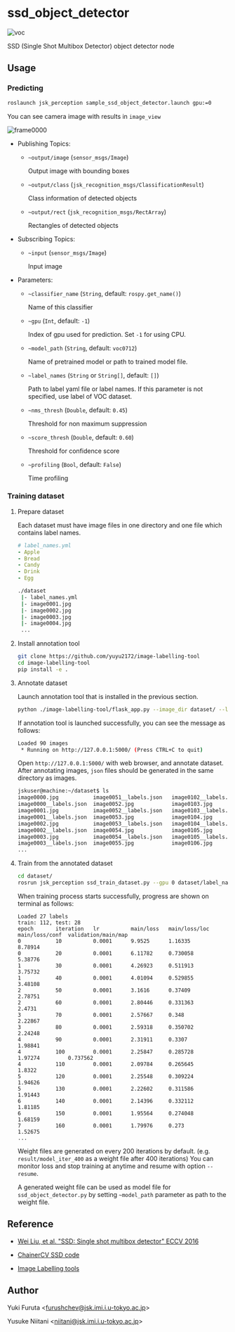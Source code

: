 ssd_object_detector
====================

![voc](https://user-images.githubusercontent.com/1901008/28256579-d2351040-6afe-11e7-9d65-d899c3f04e8a.png)

SSD (Single Shot Multibox Detector) object detector node

## Usage

### Predicting

``` bash
roslaunch jsk_perception sample_ssd_object_detector.launch gpu:=0
```

You can see camera image with results in `image_view`

![frame0000](https://user-images.githubusercontent.com/1901008/30326332-35d2e240-9803-11e7-8022-8ae0c3ecf239.jpg)

- Publishing Topics:

    - `~output/image` (`sensor_msgs/Image`)

        Output image with bounding boxes

    - `~output/class` (`jsk_recognition_msgs/ClassificationResult`)

        Class information of detected objects

    - `~output/rect` (`jsk_recognition_msgs/RectArray`)

        Rectangles of detected objects

- Subscribing Topics:

    - `~input` (`sensor_msgs/Image`)

        Input image

- Parameters:

    - `~classifier_name` (`String`, default: `rospy.get_name()`)

        Name of this classifier

    - `~gpu` (`Int`, default: `-1`)

        Index of gpu used for prediction. Set `-1` for using CPU.

    - `~model_path` (`String`, default: `voc0712`)

        Name of pretrained model or path to trained model file.

    - `~label_names` (`String` or `String[]`, default: `[]`)

        Path to label yaml file or label names. If this parameter is not specified, use label of VOC dataset.

    - `~nms_thresh` (`Double`, default: `0.45`)

        Threshold for non maximum suppression

    - `~score_thresh` (`Double`, default: `0.60`)

        Threshold for confidence score

    - `~profiling` (`Bool`, default: `False`)

        Time profiling

### Training dataset

1. Prepare dataset

    Each dataset must have image files in one directory and one file which contains label names.

    ```yaml
    # label_names.yml
    - Apple
    - Bread
    - Candy
    - Drink
    - Egg
    ```

    ```bash
    ./dataset
     |- label_names.yml
     |- image0001.jpg
     |- image0002.jpg
     |- image0003.jpg
     |- image0004.jpg
     ...
     ```

2. Install annotation tool

    ```bash
    git clone https://github.com/yuyu2172/image-labelling-tool
    cd image-labelling-tool
    pip install -e .
    ```

3. Annotate dataset

    Launch annotation tool that is installed in the previous section.

    ```bash
    python ./image-labelling-tool/flask_app.py --image_dir dataset/ --label_names dataset/label_names.yml --file_ext jpg
    ```

    If annotation tool is launched successfully, you can see the message as follows:

    ```bash
    Loaded 90 images
     * Running on http://127.0.0.1:5000/ (Press CTRL+C to quit)
    ```

    Open `http://127.0.0.1:5000/` with web browser, and annotate dataset.
    After annotating images, `json` files should be generated in the same directory as images.

    ```bash
    jskuser@machine:~/dataset$ ls
    image0000.jpg           image0051__labels.json   image0102__labels.json  image0154.jpg
    image0000__labels.json  image0052.jpg            image0103.jpg           image0154__labels.json
    image0001.jpg           image0052__labels.json   image0103__labels.json  image0155.jpg
    image0001__labels.json  image0053.jpg            image0104.jpg           image0155__labels.json
    image0002.jpg           image0053__labels.json   image0104__labels.json  image0156.jpg
    image0002__labels.json  image0054.jpg            image0105.jpg           image0156__labels.json
    image0003.jpg           image0054__labels.json   image0105__labels.json  image0157.jpg
    image0003__labels.json  image0055.jpg            image0106.jpg           image0157__labels.json
    ...
    ```

4. Train from the annotated dataset

    ```bash
    cd dataset/
    rosrun jsk_perception ssd_train_dataset.py --gpu 0 dataset/label_names.yml dataset/
    ```

    When training process starts successfully, progress are shown on terminal as follows:

    ```
    Loaded 27 labels
    train: 112, test: 28
    epoch       iteration   lr          main/loss   main/loss/loc  main/loss/conf  validation/main/map
    0           10          0.0001      9.9525      1.16335        8.78914                              
    0           20          0.0001      6.11782     0.730058       5.38776                              
    1           30          0.0001      4.26923     0.511913       3.75732                              
    1           40          0.0001      4.01094     0.529855       3.48108                              
    2           50          0.0001      3.1616      0.37409        2.78751                              
    2           60          0.0001      2.80446     0.331363       2.4731                               
    3           70          0.0001      2.57667     0.348          2.22867                              
    3           80          0.0001      2.59318     0.350702       2.24248                              
    4           90          0.0001      2.31911     0.3307         1.98841                              
    4           100         0.0001      2.25847     0.285728       1.97274         0.737562             
    4           110         0.0001      2.09784     0.265645       1.8322                               
    5           120         0.0001      2.25548     0.309224       1.94626                              
    5           130         0.0001      2.22602     0.311586       1.91443                              
    6           140         0.0001      2.14396     0.332112       1.81185                              
    6           150         0.0001      1.95564     0.274048       1.68159                              
    7           160         0.0001      1.79976     0.273          1.52675                              
    ...
    ```

    Weight files are generated on every 200 iterations by default. (e.g. `result/model_iter_400` as a weight file after 400 iterations)
    You can monitor loss and stop training at anytime and resume with option `--resume`.

    A generated weight file can be used as model file for `ssd_object_detector.py` by setting `~model_path` parameter as path to the weight file.

## Reference

- [Wei Liu, et al. "SSD: Single shot multibox detector" ECCV 2016](https://arxiv.org/abs/1512.02325)

- [ChainerCV SSD code](https://github.com/chainer/chainercv/tree/master/examples/ssd)

- [Image Labelling tools](https://github.com/yuyu2172/image-labelling-tool/tree/master/examples/ssd)

## Author

Yuki Furuta <<furushchev@jsk.imi.i.u-tokyo.ac.jp>>

Yusuke Niitani <<niitani@jsk.imi.i.u-tokyo.ac.jp>>
